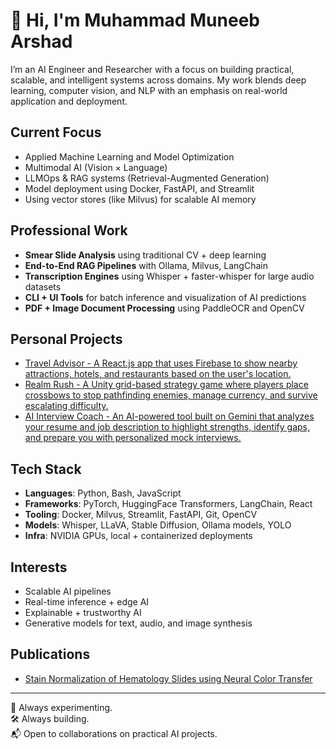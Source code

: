# 👋 Hi, I'm Muhammad Muneeb Arshad

I’m an AI Engineer and Researcher with a focus on building practical, scalable, and intelligent systems across domains. My work blends deep learning, computer vision, and NLP with an emphasis on real-world application and deployment.

## Current Focus
- Applied Machine Learning and Model Optimization  
- Multimodal AI (Vision × Language)  
- LLMOps & RAG systems (Retrieval-Augmented Generation)  
- Model deployment using Docker, FastAPI, and Streamlit  
- Using vector stores (like Milvus) for scalable AI memory  

## Professional Work
- **Smear Slide Analysis** using traditional CV + deep learning  
- **End-to-End RAG Pipelines** with Ollama, Milvus, LangChain  
- **Transcription Engines** using Whisper + faster-whisper for large audio datasets  
- **CLI + UI Tools** for batch inference and visualization of AI predictions  
- **PDF + Image Document Processing** using PaddleOCR and OpenCV

## Personal Projects
-  [Travel Advisor - A React.js app that uses Firebase to show nearby attractions, hotels, and restaurants based on the user's location.](https://travel-advisor-jsmuneeb.netlify.app)
-  [Realm Rush - A Unity grid-based strategy game where players place crossbows to stop pathfinding enemies, manage currency, and survive escalating difficulty.](https://sharemygame.com/@Deathsmoke94/muneeb-s-realm-rush)
-  [AI Interview Coach - An AI-powered tool built on Gemini that analyzes your resume and job description to highlight strengths, identify gaps, and prepare you with personalized mock interviews.](https://ai-interview-coach-xx7qn6wlcihbou9fkkpnzt.streamlit.app)
   

## Tech Stack
- **Languages**: Python, Bash, JavaScript 
- **Frameworks**: PyTorch, HuggingFace Transformers, LangChain, React
- **Tooling**: Docker, Milvus, Streamlit, FastAPI, Git, OpenCV  
- **Models**: Whisper, LLaVA, Stable Diffusion, Ollama models, YOLO 
- **Infra**: NVIDIA GPUs, local + containerized deployments 

## Interests
- Scalable AI pipelines  
- Real-time inference + edge AI  
- Explainable + trustworthy AI  
- Generative models for text, audio, and image synthesis  

## Publications
- [Stain Normalization of Hematology Slides using Neural Color Transfer](https://arxiv.org/abs/2409.06742)
---

🧪 Always experimenting.  
🛠️ Always building.  
📬 Open to collaborations on practical AI projects.

